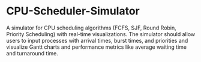 # CPU-Scheduler-Simulator
A simulator for CPU scheduling algorithms (FCFS, SJF, Round  Robin, Priority Scheduling) with real-time visualizations. The simulator should allow  users to input processes with arrival times, burst times, and priorities and visualize Gantt  charts and performance metrics like average waiting time and turnaround time.
